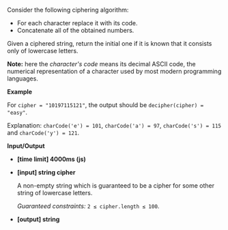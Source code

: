 ﻿Consider the following ciphering algorithm:

*   For each character replace it with its code.
*   Concatenate all of the obtained numbers.

Given a ciphered string, return the initial one if it is known that it consists only of lowercase letters.

**Note:** here the _character's code_ means its decimal ASCII code, the numerical representation of a character used by most modern programming languages.

**Example**

For `cipher = "10197115121"`, the output should be
`decipher(cipher) = "easy"`.

Explanation: `charCode('e') = 101`, `charCode('a') = 97`, `charCode('s') = 115` and `charCode('y') = 121`.

**Input/Output**

*   **[time limit] 4000ms (js)**

*   **[input] string cipher**

    A non-empty string which is guaranteed to be a cipher for some other string of lowercase letters.

    _Guaranteed constraints:_
    `2 ≤ cipher.length ≤ 100`.

*   **[output] string**